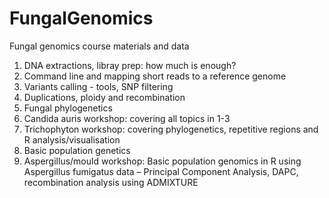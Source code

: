 # FungalGenomics
Fungal genomics course materials and data

1. DNA extractions, libray prep: how much is enough?
2. Command line and mapping short reads to a reference genome
3. Variants calling - tools, SNP filtering
4. Duplications, ploidy and recombination
5. Fungal phylogenetics
6. Candida auris workshop: covering all topics in 1-3
7. Trichophyton workshop: covering phylogenetics, repetitive regions and R analysis/visualisation
8. Basic population genetics
9. Aspergillus/mould workshop: Basic population genomics in R using Aspergillus fumigatus data – Principal Component Analysis, DAPC, recombination analysis using ADMIXTURE


